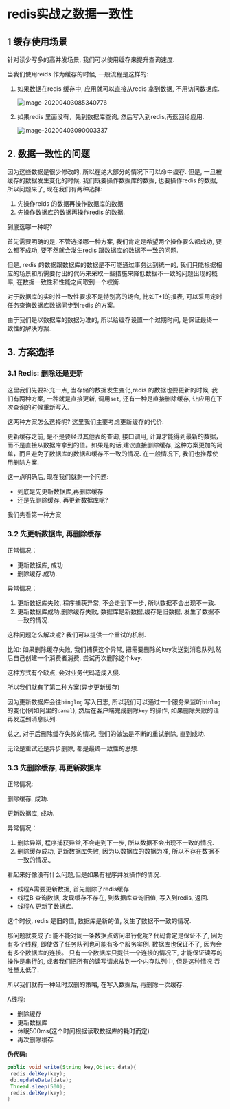 # redis实战之数据一致性

##  1 缓存使用场景

针对读少写多的高并发场景, 我们可以使用缓存来提升查询速度. 

当我们使用reids 作为缓存的时候, 一般流程是这样的:

1. 如果数据在redis 缓存中, 应用就可以直接从redis 拿到数据, 不用访问数据库. 

    ![image-20200403085340776](http://files.luyanan.com//img/20200403100037.png)	

2. 如果redis 里面没有，先到数据库查询, 然后写入到redis,再返回给应用. 

    ![image-20200403090003337](http://files.luyanan.com//img/20200403100032.png)

## 2. 数据一致性的问题

因为这些数据是很少修改的, 所以在绝大部分的情况下可以命中缓存. 但是, 一旦被缓存的数据发生变化的时候, 我们既要操作数据库的数据, 也要操作redis 的数据, 所以问题来了, 现在我们有两种选择:

1. 先操作reids 的数据再操作数据库的数据
2. 先操作数据库的数据再操作redis 的数据. 

到底选哪一种呢? 

首先需要明确的是, 不管选择哪一种方案, 我们肯定是希望两个操作要么都成功, 要么都不成功, 要不然就会发生redis 跟数据库的数据不一致的问题. 

但是, redis 的数据跟数据库的数据是不可能通过事务达到统一的, 我们只能根据相应的场景和所需要付出的代码来采取一些措施来降低数据不一致的问题出现的概率, 在数据一致性和性能之间取到一个权衡. 

对于数据库的实时性一致性要求不是特别高的场合, 比如T+1的报表, 可以采用定时任务查询数据库数据同步到redis 的方案. 

由于我们是以数据库的数据为准的, 所以给缓存设置一个过期时间, 是保证最终一致性的解决方案. 



## 3. 方案选择

### 3.1 Redis: 删除还是更新

这里我们先要补充一点, 当存储的数据发生变化,redis 的数据也要更新的时候, 我们有两种方案, 一种就是直接更新, 调用`set`, 还有一种是直接删除缓存, 让应用在下次查询的时候重新写入. 

这两种方案怎么选择呢? 这里我们主要考虑更新缓存的代价. 

更新缓存之前, 是不是要经过其他表的查询, 接口调用, 计算才能得到最新的数据，而不是直接从数据库拿到的值。如果是的话,建议直接删除缓存, 这种方案更加的简单，而且避免了数据库的数据和缓存不一致的情况. 在一般情况下, 我们也推荐使用删除方案. 

这一点明确后, 现在我们就剩一个问题:

- 到底是先更新数据库,再删除缓存
- 还是先删除缓存, 再更新数据库呢? 

我们先看第一种方案

### 3.2 先更新数据库, 再删除缓存

正常情况： 

- 更新数据库, 成功
- 删除缓存.成功. 

异常情况： 

1. 更新数据库失败, 程序捕获异常, 不会走到下一步, 所以数据不会出现不一致.
2. 更新数据库成功,删除缓存失败, 数据库是新数据,缓存是旧数据, 发生了数据不一致的情况. 

这种问题怎么解决呢? 我们可以提供一个重试的机制. 

比如: 如果删除缓存失败, 我们捕获这个异常, 把需要删除的key发送到消息队列,然后自己创建一个消费者消费, 尝试再次删除这个key. 

这种方式有个缺点, 会对业务代码造成入侵. 



所以我们就有了第二种方案(异步更新缓存)

因为更新数据库会往`binglog` 写入日志, 所以我们可以通过一个服务来监听`binlog` 的变化(例如阿里的`canal`), 然后在客户端完成删除`key` 的操作, 如果删除失败的话再发送到消息队列. 

总之, 对于后删除缓存失败的情况, 我们的做法是不断的重试删除, 直到成功. 

无论是重试还是异步删除, 都是最终一致性的思想. 



###   3.3 先删除缓存, 再更新数据库

正常情况: 

删除缓存, 成功. 

更新数据库, 成功. 

异常情况： 

1. 删除异常, 程序捕获异常,不会走到下一步, 所以数据不会出现不一致的情况. 
2. 删除缓存成功, 更新数据库失败, 因为以数据库的数据为准, 所以不存在数据不一致的情况., 

看起来好像没有什么问题,但是如果有程序并发操作的情况. 

- 线程A需要更新数据, 首先删除了redis缓存
- 线程B 查询数据, 发现缓存不存在, 到数据库查询旧值, 写入到redis, 返回. 
- 线程A 更新了数据库. 

这个时候, redis 是旧的值, 数据库是新的值, 发生了数据不一致的情况. 

那问题就变成了: 能不能对同一条数据点访问串行化呢? 代码肯定是保证不了, 因为有多个线程, 即使做了任务队列也可能有多个服务实例. 数据库也保证不了, 因为会有多个数据库的连接。 只有一个数据库只提供一个连接的情况下, 才能保证读写的操作是串行的, 或者我们把所有的读写请求放到一个内存队列中, 但是这种情况 吞吐量太低了. 

所以我们就有一种延时双删的策略, 在写入数据后, 再删除一次缓存. 

A线程: 

- 删除缓存
- 更新数据库
- 休眠500ms(这个时间根据读取数据库的耗时而定)
- 再次删除缓存



**伪代码:**

```java
public void write(String key,Object data){
 redis.delKey(key);
 db.updateData(data);
 Thread.sleep(500);
 redis.delKey(key);
}
```

